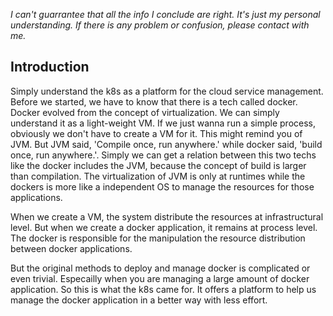 *I can't guarrantee that all the info I conclude are right. It's just my personal understanding. If there is any problem or confusion, please contact with me.*

## Introduction
Simply understand the k8s as a platform for the cloud service management.
Before we started, we have to know that there is a tech called docker. Docker evolved from the concept of virtualization. We can simply understand it as a light-weight VM. If we just wanna run a simple process, obviously we don't have to create a VM for it. This might remind you of JVM. But JVM said, 'Compile once, run anywhere.' while docker said, 'build once, run anywhere.'. Simply we can get a relation between this two techs like the docker includes the JVM, because the concept of build is larger than compilation. The virtualization of JVM is only at runtimes while the dockers is more like a independent OS to manage the resources for those applications.

When we create a VM, the system distribute the resources at infrastructural level. But when we create a docker application, it remains at process level. The docker is responsible for the manipulation the resource distribution between docker applications.

But the original methods to deploy and manage docker is complicated or even trivial. Especailly when you are managing a large amount of docker application. So this is what the k8s came for. It offers a platform to help us manage the docker application in a better way with less effort.
